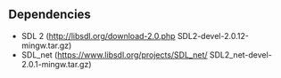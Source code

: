 
## Dependencies
* SDL 2 (http://libsdl.org/download-2.0.php SDL2-devel-2.0.12-mingw.tar.gz)
* SDL_net (https://www.libsdl.org/projects/SDL_net/ SDL2_net-devel-2.0.1-mingw.tar.gz)